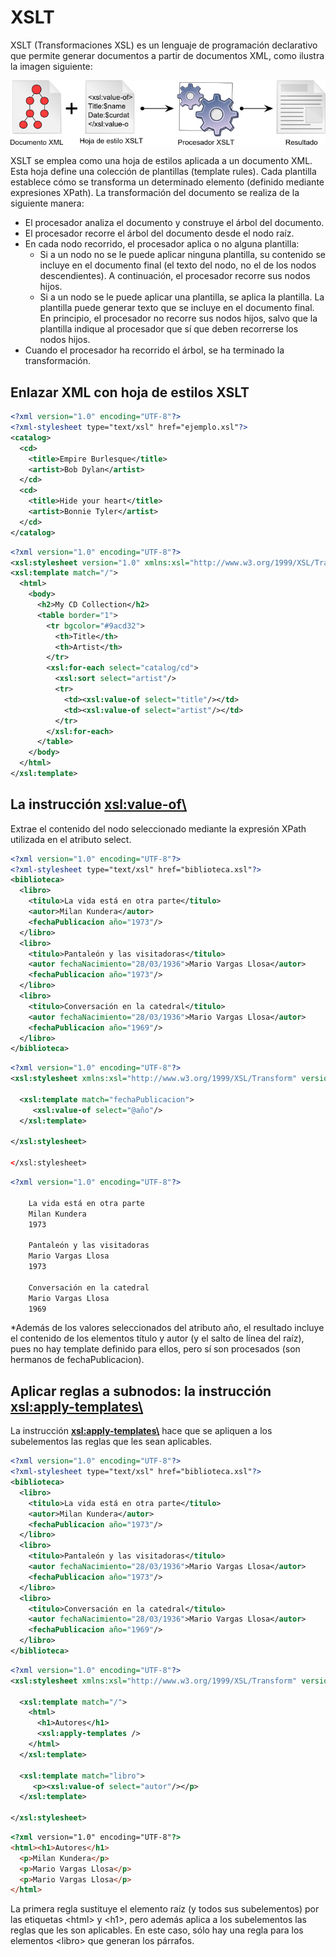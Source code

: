 # XSLT
XSLT (Transformaciones XSL) es un lenguaje de programación declarativo que permite generar documentos a partir de documentos XML, como ilustra la imagen siguiente:

![Transformación XSLT](xslt-resumen.png)

XSLT se emplea como una hoja de estilos aplicada a un documento XML. Esta hoja define una colección de plantillas (template rules). Cada plantilla establece cómo se transforma un determinado elemento (definido mediante expresiones XPath). La transformación del documento se realiza de la siguiente manera:

* El procesador analiza el documento y construye el árbol del documento.
* El procesador recorre el árbol del documento desde el nodo raíz.
* En cada nodo recorrido, el procesador aplica o no alguna plantilla:
  * Si a un nodo no se le puede aplicar ninguna plantilla, su contenido se incluye en el documento final (el texto del nodo, no el de los nodos descendientes). A continuación, el procesador recorre sus nodos hijos.
  * Si a un nodo se le puede aplicar una plantilla, se aplica la plantilla. La plantilla puede generar texto que se incluye en el documento final. En principio, el procesador no recorre sus nodos hijos, salvo que la plantilla indique al procesador que sí que deben recorrerse los nodos hijos.
* Cuando el procesador ha recorrido el árbol, se ha terminado la transformación.

## Enlazar XML con hoja de estilos XSLT

``` xml title="ejemplo.xml"
<?xml version="1.0" encoding="UTF-8"?>
<?xml-stylesheet type="text/xsl" href="ejemplo.xsl"?>
<catalog>
  <cd>
    <title>Empire Burlesque</title>
    <artist>Bob Dylan</artist>
  </cd>
  <cd>
    <title>Hide your heart</title>
    <artist>Bonnie Tyler</artist>
  </cd>
</catalog>
```

```xml title="ejemplo.xsl"
<?xml version="1.0" encoding="UTF-8"?>
<xsl:stylesheet version="1.0" xmlns:xsl="http://www.w3.org/1999/XSL/Transform">
<xsl:template match="/">
  <html>
    <body>
      <h2>My CD Collection</h2>
      <table border="1">
        <tr bgcolor="#9acd32">
          <th>Title</th>
          <th>Artist</th>
        </tr>
        <xsl:for-each select="catalog/cd">
          <xsl:sort select="artist"/>
          <tr>
            <td><xsl:value-of select="title"/></td>
            <td><xsl:value-of select="artist"/></td>
          </tr>
        </xsl:for-each>
      </table>
    </body>
  </html>
</xsl:template>
```

## La instrucción **<xsl:value-of\>**

Extrae el contenido del nodo seleccionado mediante la expresión XPath utilizada en el atributo select.

```xml title="biblioteca.xml"
<?xml version="1.0" encoding="UTF-8"?>
<?xml-stylesheet type="text/xsl" href="biblioteca.xsl"?>
<biblioteca>
  <libro>
    <titulo>La vida está en otra parte</titulo>
    <autor>Milan Kundera</autor>
    <fechaPublicacion año="1973"/>
  </libro>
  <libro>
    <titulo>Pantaleón y las visitadoras</titulo>
    <autor fechaNacimiento="28/03/1936">Mario Vargas Llosa</autor>
    <fechaPublicacion año="1973"/>
  </libro>
  <libro>
    <titulo>Conversación en la catedral</titulo>
    <autor fechaNacimiento="28/03/1936">Mario Vargas Llosa</autor>
    <fechaPublicacion año="1969"/>
  </libro>
</biblioteca>
```
``` xml title="biblioteca.xsl"
<?xml version="1.0" encoding="UTF-8"?>
<xsl:stylesheet xmlns:xsl="http://www.w3.org/1999/XSL/Transform" version="1.0">

  <xsl:template match="fechaPublicacion">
     <xsl:value-of select="@año"/>
  </xsl:template>

</xsl:stylesheet>

</xsl:stylesheet>
```
``` xml title="resultado.xml"
<?xml version="1.0" encoding="UTF-8"?>

    La vida está en otra parte
    Milan Kundera
    1973

    Pantaleón y las visitadoras
    Mario Vargas Llosa
    1973

    Conversación en la catedral
    Mario Vargas Llosa
    1969
```
*Además de los valores seleccionados del atributo año, el resultado incluye el contenido de los elementos título y autor (y el salto de línea del raíz), pues no hay template definido para ellos, pero sí son procesados (son hermanos de fechaPublicacion).


## Aplicar reglas a subnodos: la instrucción **<xsl:apply-templates\>**

La instrucción **<xsl:apply-templates\>** hace que se apliquen a los subelementos las reglas que les sean aplicables.

```xml title="biblioteca.xml"
<?xml version="1.0" encoding="UTF-8"?>
<?xml-stylesheet type="text/xsl" href="biblioteca.xsl"?>
<biblioteca>
  <libro>
    <titulo>La vida está en otra parte</titulo>
    <autor>Milan Kundera</autor>
    <fechaPublicacion año="1973"/>
  </libro>
  <libro>
    <titulo>Pantaleón y las visitadoras</titulo>
    <autor fechaNacimiento="28/03/1936">Mario Vargas Llosa</autor>
    <fechaPublicacion año="1973"/>
  </libro>
  <libro>
    <titulo>Conversación en la catedral</titulo>
    <autor fechaNacimiento="28/03/1936">Mario Vargas Llosa</autor>
    <fechaPublicacion año="1969"/>
  </libro>
</biblioteca>
```

``` xml title="biblioteca.xsl"
<?xml version="1.0" encoding="UTF-8"?>
<xsl:stylesheet xmlns:xsl="http://www.w3.org/1999/XSL/Transform" version="1.0">

  <xsl:template match="/">
    <html>
      <h1>Autores</h1>
      <xsl:apply-templates />
    </html>
  </xsl:template>

  <xsl:template match="libro">
     <p><xsl:value-of select="autor"/></p>
  </xsl:template>

</xsl:stylesheet>
```
``` html title="resultado.html"
<?xml version="1.0" encoding="UTF-8"?>
<html><h1>Autores</h1>
  <p>Milan Kundera</p>
  <p>Mario Vargas Llosa</p>
  <p>Mario Vargas Llosa</p>
</html>
```
La primera regla sustituye el elemento raíz (y todos sus subelementos) por las etiquetas <html\> y <h1\>, pero además aplica a los subelementos las reglas que les son aplicables. En este caso, sólo hay una regla para los elementos <libro\> que generan los párrafos.


